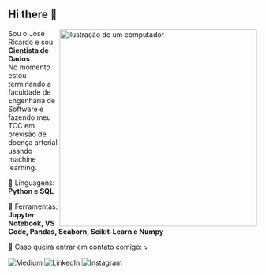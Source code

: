 ## Hi there 👋

<img src="https://raw.githubusercontent.com/MicaelliMedeiros/micaellimedeiros/master/image/computer-illustration.png" alt="ilustração de um computador" min-width="400px" max-width="400px" width="400px" align="right">

<p align="left">
  Sou o José Ricardo e sou <strong>Cientista de Dados</strong>.<br>
   No momento estou terminando a faculdade de Engenharia de Software e fazendo meu TCC em previsão de doença arterial usando machine learning.
</p>

<p align="left">
  🦄 Linguagens: <strong>Python e SQL</strong>
</p>

<p align="left">
  💼 Ferramentas: <strong>Jupyter Notebook, VS Code, Pandas, Seaborn, Scikit-Learn e Numpy</strong>
</p>

<p align="left">
  💌 Caso queira entrar em contato comigo: ⤵️
</p>

<p align="left">
  <a href="#" title="Medium">
  <img src="https://img.shields.io/badge/Medium-12100E?style=for-the-badge&logo=medium&logoColor=white&link=https://medium.com/@miessigomes" alt="Medium"/></a>
  <a href="#" title="LinkedIn">
  <img src="https://img.shields.io/badge/-Linkedin-0e76a8?style=flat-square&logo=Linkedin&logoColor=white&link=https://www.linkedin.com/in/miessigomes/" alt="LinkedIn"/></a>
  <a href="#" title="Instagram">
  <img src="https://img.shields.io/badge/-Instagram-DF0174?style=flat-square&labelColor=DF0174&logo=instagram&logoColor=white&link=https://www.instagram.com/miessigomes/" alt="Instagram"/></a>
</p>
